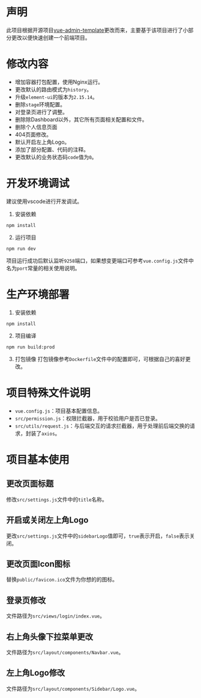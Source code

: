 # 声明
此项目根据开源项目[vue-admin-template](https://github.com/PanJiaChen/vue-admin-template/tree/master)更改而来，主要基于该项目进行了小部分更改以便快速创建一个前端项目。
# 修改内容
* 增加容器打包配置，使用Nginx运行。
* 更改默认的路由模式为`history`。
* 升级`element-ui`的版本为`2.15.14`。
* 删除`stage`环境配置。
* 对登录页进行了调整。
* 删除除Dashboard以外，其它所有页面相关配置和文件。
* 删除个人信息页面
* 404页面修改。
* 默认开启左上角Logo。
* 添加了部分配置、代码的注释。
* 更改默认的业务状态码`code`值为`0`。
# 开发环境调试
建议使用vscode进行开发调试。
1. 安装依赖
```shell
npm install
```
2. 运行项目
```shell
npm run dev
```
项目运行成功后默认监听`9258`端口，如果想变更端口可参考`vue.config.js`文件中名为`port`常量的相关使用说明。
# 生产环境部署
1. 安装依赖
```shell
npm install
```
2. 项目编译
```shell
npm run build:prod
```
3. 打包镜像
打包镜像参考`Dockerfile`文件中的配置即可，可根据自己的喜好更改。
# 项目特殊文件说明
* `vue.config.js`：项目基本配置信息。
* `src/permission.js`：权限拦截器，用于校验用户是否已登录。
* `src/utils/request.js`：与后端交互的请求拦截器，用于处理前后端交换的请求，封装了`axios`。
# 项目基本使用
## 更改页面标题
修改`src/settings.js`文件中的`title`名称。
## 开启或关闭左上角Logo
更改`src/settings.js`文件中的`sidebarLogo`值即可，`true`表示开启，`false`表示关闭。
## 更改页面Icon图标
替换`public/favicon.ico`文件为你想的的图标。
## 登录页修改
文件路径为`src/views/login/index.vue`。
## 右上角头像下拉菜单更改
文件路径为`src/layout/components/Navbar.vue`。
## 左上角Logo修改
文件路径为`src/layout/components/Sidebar/Logo.vue`。

